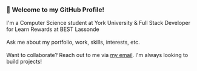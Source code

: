 ### 👋 Welcome to my GitHub Profile!

I'm a Computer Science student at York University & Full Stack Developer for Learn Rewards at BEST Lassonde <br><br>
Ask me about my portfolio, work, skills, interests, etc. <br><br>
Want to collaborate? Reach out to me via [my email](avanbath@gmail.com). I'm always looking to build projects!
